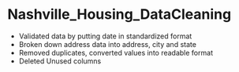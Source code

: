 # Nashville_Housing_DataCleaning

- Validated data by putting date in standardized format
- Broken down address data into address, city and state
- Removed duplicates, converted values into readable format
- Deleted Unused columns
